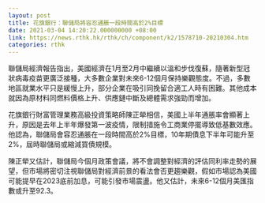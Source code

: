 ```yaml
---
layout: post
title: 花旗銀行：聯儲局將容忍通脹一段時間高於2%目標
date: 2021-03-04 14:20:22.000000000 +08:00
link: https://news.rthk.hk/rthk/ch/component/k2/1578710-20210304.htm
categories: rthk
---
```


聯儲局經濟報告指出，美國經濟在1月至2月中繼續以溫和步伐復蘇，隨著新型冠狀病毒疫苗更廣泛接種，大多數企業對未來6-12個月保持樂觀態度。不過，多數地區就業水平只是緩慢上升，部分企業在吸引同挽留合適工人時有困難。其他成本就因為原材料同燃料價格上升、供應鏈中斷及總體需求強勁而增加。

花旗銀行財富管理業務高級投資策略師陳正犖相信，美國上半年通脹率會顯著上升，原因是去年上半年爆發第一波疫情，限制措施令工商業停擺導致低基數效應。他認為，聯儲局會容忍通脹在一段時間高於2%目標，10年期債息下半年可能升至2%，屆時聯儲局或縮減買債規模。

陳正犖又估計，聯儲局今個月政策會議，將不會調整對經濟的評估同利率走勢的展望，但市場將密切注視聯儲局對經濟前景的看法會否更趨樂觀，假如市場認為美國可能提早在2023底前加息，可能引發市場震盪。他又估計，未來6-12個月美匯指數或升至92.3。
